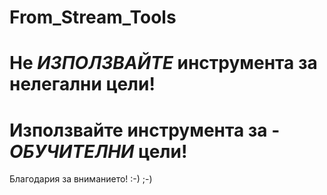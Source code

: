 # From_Stream_Tools
# Не *ИЗПОЛЗВАЙТЕ* инструмента за нелегални цели!
# Използвайте инструмента за - *ОБУЧИТЕЛНИ* цели!
Благодария за вниманието! :-) ;-)
